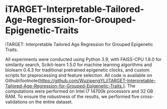 # iTARGET-Interpretable-Tailored-Age-Regression-for-Grouped-Epigenetic-Traits
iTARGET: Interpretable Tailored Age Regression for Grouped Epigenetic Traits.



All experiments were conducted using Python 3.9, with FAISS-CPU 1.8.0 for similarity search, Scikit-learn 1.5.0 for machine learning algorithms and biolearn 0.4.3 for traditional pretrained epigenetic clocks, and custom scripts for preprocessing and feature selection. All code is available on Github\footnote{https://github.com/WuzipengYL/iTARGET-Interpretable-Tailored-Age-Regression-for-Grouped-Epigenetic-Traits.}. The computations were performed on Intel I7 14700k processors and 32 GB RAM. To ensure the robustness of the results, we performed five cross-validations on the entire dataset.


